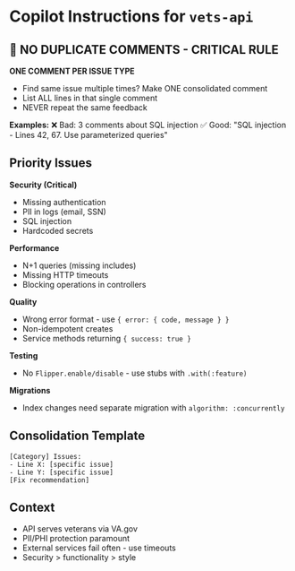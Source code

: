 # Copilot Instructions for `vets-api`

## 🔴 NO DUPLICATE COMMENTS - CRITICAL RULE

**ONE COMMENT PER ISSUE TYPE**
- Find same issue multiple times? Make ONE consolidated comment
- List ALL lines in that single comment
- NEVER repeat the same feedback

**Examples:**
❌ Bad: 3 comments about SQL injection
✅ Good: "SQL injection - Lines 42, 67. Use parameterized queries"

## Priority Issues

**Security (Critical)**
- Missing authentication
- PII in logs (email, SSN) 
- SQL injection
- Hardcoded secrets

**Performance**
- N+1 queries (missing includes)
- Missing HTTP timeouts
- Blocking operations in controllers

**Quality**
- Wrong error format - use `{ error: { code, message } }`
- Non-idempotent creates
- Service methods returning `{ success: true }`

**Testing**
- No `Flipper.enable/disable` - use stubs with `.with(:feature)`

**Migrations** 
- Index changes need separate migration with `algorithm: :concurrently`

## Consolidation Template
```
[Category] Issues:
- Line X: [specific issue]
- Line Y: [specific issue]
[Fix recommendation]
```

## Context
- API serves veterans via VA.gov
- PII/PHI protection paramount
- External services fail often - use timeouts
- Security > functionality > style